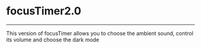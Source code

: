 # focusTimer2.0
----------------
This version of focusTimer allows you to choose the ambient sound, control its volume and choose the dark mode
